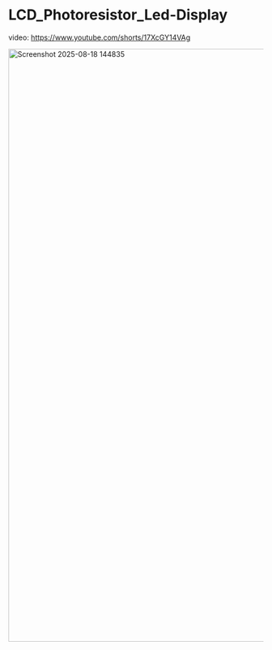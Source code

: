 # LCD_Photoresistor_Led-Display

video: https://www.youtube.com/shorts/17XcGY14VAg

<img width="1936" height="1169" alt="Screenshot 2025-08-18 144835" src="https://github.com/user-attachments/assets/af84bdaf-4e0d-4589-bb17-6c7e17afd67a" />
